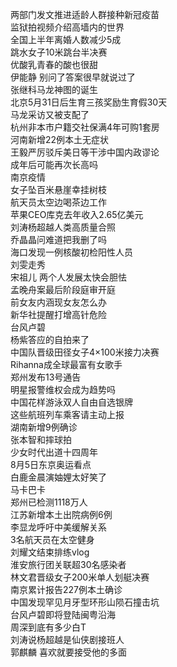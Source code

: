 两部门发文推进适龄人群接种新冠疫苗  
监狱拍视频介绍高墙内的世界  
全国上半年离婚人数减少5成  
跳水女子10米跳台半决赛  
优酸乳青春的酸也很甜  
伊能静 别问了答案很早就说过了  
张继科马龙神图的诞生  
北京5月31日后生育三孩奖励生育假30天  
马龙采访又被支配了  
杭州非本市户籍交社保满4年可购1套房  
河南新增22例本土无症状  
王毅严厉驳斥美日等干涉中国内政谬论  
成年后可能再次长高吗  
南京疫情  
女子坠百米悬崖幸挂树枝  
航天员太空边喝茶边工作  
苹果CEO库克去年收入2.65亿美元  
刘涛杨超越人类高质量合照  
乔晶晶问难道把我删了吗  
海口发现一例核酸初检阳性人员  
刘雯走秀  
宋祖儿 两个人发展太快会胆怯  
孟晚舟案最后阶段庭审开庭  
前女友内涵现女友怎么办  
新华社提醒打增高针危险  
台风卢碧  
杨紫答应的自拍来了  
中国队晋级田径女子4×100米接力决赛  
Rihanna成全球最富有女歌手  
郑州发布13号通告  
明星报警维权会成为趋势吗  
中国花样游泳双人自由自选银牌  
这些航班列车乘客请主动上报  
湖南新增9例确诊  
张本智和摔球拍  
少女时代出道十四周年  
8月5日东京奥运看点  
白鹿金晨演妯娌太好笑了  
马卡巴卡  
郑州已检测1118万人  
江苏新增本土出院病例6例  
李显龙呼吁中美缓解关系  
3名航天员在太空健身  
刘耀文结束排练vlog  
淮安旅行团关联超30名感染者  
林文君晋级女子200米单人划艇决赛  
南京累计报告227例本土确诊  
中国发现罕见月牙型环形山陨石撞击坑  
台风卢碧即将登陆闽粤沿海  
周深到底有多少白T  
刘涛说杨超越是仙侠剧接班人  
郭麒麟 喜欢就要接受他的多面  
